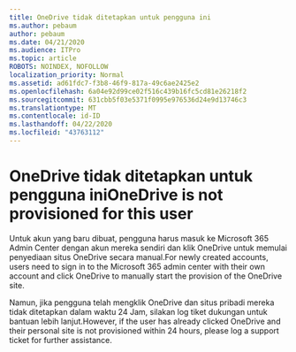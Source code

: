 ```yaml
---
title: OneDrive tidak ditetapkan untuk pengguna ini
ms.author: pebaum
author: pebaum
ms.date: 04/21/2020
ms.audience: ITPro
ms.topic: article
ROBOTS: NOINDEX, NOFOLLOW
localization_priority: Normal
ms.assetid: ad61fdc7-f3b8-46f9-817a-49c6ae2425e2
ms.openlocfilehash: 6a04e92d99ce02f516c439b16fc5cd81e26218f2
ms.sourcegitcommit: 631cbb5f03e5371f0995e976536d24e9d13746c3
ms.translationtype: MT
ms.contentlocale: id-ID
ms.lasthandoff: 04/22/2020
ms.locfileid: "43763112"
---
```

# <a name="onedrive-is-not-provisioned-for-this-user"></a><span data-ttu-id="898d7-102">OneDrive tidak ditetapkan untuk pengguna ini</span><span class="sxs-lookup"><span data-stu-id="898d7-102">OneDrive is not provisioned for this user</span></span>

<span data-ttu-id="898d7-103">Untuk akun yang baru dibuat, pengguna harus masuk ke Microsoft 365 Admin Center dengan akun mereka sendiri dan klik OneDrive untuk memulai penyediaan situs OneDrive secara manual.</span><span class="sxs-lookup"><span data-stu-id="898d7-103">For newly created accounts, users need to sign in to the Microsoft 365 admin center with their own account and click OneDrive to manually start the provision of the OneDrive site.</span></span>
  
<span data-ttu-id="898d7-104">Namun, jika pengguna telah mengklik OneDrive dan situs pribadi mereka tidak ditetapkan dalam waktu 24 Jam, silakan log tiket dukungan untuk bantuan lebih lanjut.</span><span class="sxs-lookup"><span data-stu-id="898d7-104">However, if the user has already clicked OneDrive and their personal site is not provisioned within 24 hours, please log a support ticket for further assistance.</span></span>
  

